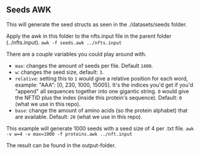 ## Seeds AWK

This will generate the seed structs as seen in the ./datasets/seeds folder.

Apply the awk in this folder to the nfts.input file in the parent folder (../nfts.input).
`awk -f seeds.awk ../nfts.input`

There are a couple variables you could play around with.

- `max`: changes the amount of seeds per file. Default `1400`.
- `w`: changes the seed size, default: `3`.
- `relative`: setting this to `1` would give a relative position for each word, example: "AAA": [0, 230, 1000, 15005].
  It's the indices you'd get if you'd "append" all sequences together into one gigantic string.
  `0` would give the NFTID plus the index (inside this protein's sequence). Default: `0` (what we use in this repo).
- `base`: change the amount of amino acids (so the protein alphabet) that are available. Default: `20` (what we use in this repo).

This example will generate 1000 seeds with a seed size of 4 per .txt file.
`awk -v w=4 -v max=1000 -f proteins.awk ../nft.input`

The result can be found in the output-folder.

